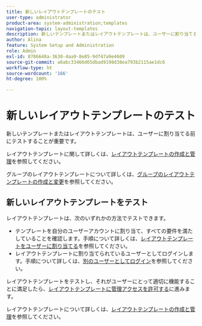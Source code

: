 ```yaml
---
title: 新しいレイアウトテンプレートのテスト
user-type: administrator
product-area: system-administration;templates
navigation-topic: layout-templates
description: 新しいテンプレートまたはレイアウトテンプレートは、ユーザーに割り当てる前にテストすることが重要です。
author: Alina
feature: System Setup and Administration
role: Admin
exl-id: 8786648a-3630-4aa9-8e85-9df47a9e4609
source-git-commit: a6abc33466d65dbad9198d38ea793b2115ae1dc6
workflow-type: ht
source-wordcount: '166'
ht-degree: 100%

---
```


# 新しいレイアウトテンプレートのテスト

新しいテンプレートまたはレイアウトテンプレートは、ユーザーに割り当てる前にテストすることが重要です。

レイアウトテンプレートに関して詳しくは、[レイアウトテンプレートの作成と管理](../../../administration-and-setup/customize-workfront/use-layout-templates/create-and-manage-layout-templates.md)を参照してください。

グループのレイアウトテンプレートについて詳しくは、[グループのレイアウトテンプレートの作成と変更](../../../administration-and-setup/manage-groups/work-with-group-objects/create-and-modify-a-groups-layout-templates.md)を参照してください。

## 新しいレイアウトテンプレートをテスト

レイアウトテンプレートは、次のいずれかの方法でテストできます。

* テンプレートを自分のユーザーアカウントに割り当て、すべての要件を満たしていることを確認します。手順について詳しくは、[レイアウトテンプレートをユーザーに割り当てる](../../../administration-and-setup/customize-workfront/use-layout-templates/assign-users-to-layout-template.md#assign)を参照してください。
* レイアウトテンプレートに割り当てられているユーザーとしてログインします。手順について詳しくは、[別のユーザーとしてログイン](../../../administration-and-setup/add-users/create-and-manage-users/log-in-as-another-user.md)を参照してください。

レイアウトテンプレートをテストし、それがユーザーにとって適切に機能することに満足したら、[レイアウトテンプレートに管理アクセスを許可する](../../../administration-and-setup/customize-workfront/use-layout-templates/grant-admin-access-layout-template.md)に進みます。

レイアウトテンプレートについて詳しくは、[レイアウトテンプレートの作成と管理](../../../administration-and-setup/customize-workfront/use-layout-templates/create-and-manage-layout-templates.md)を参照してください。
